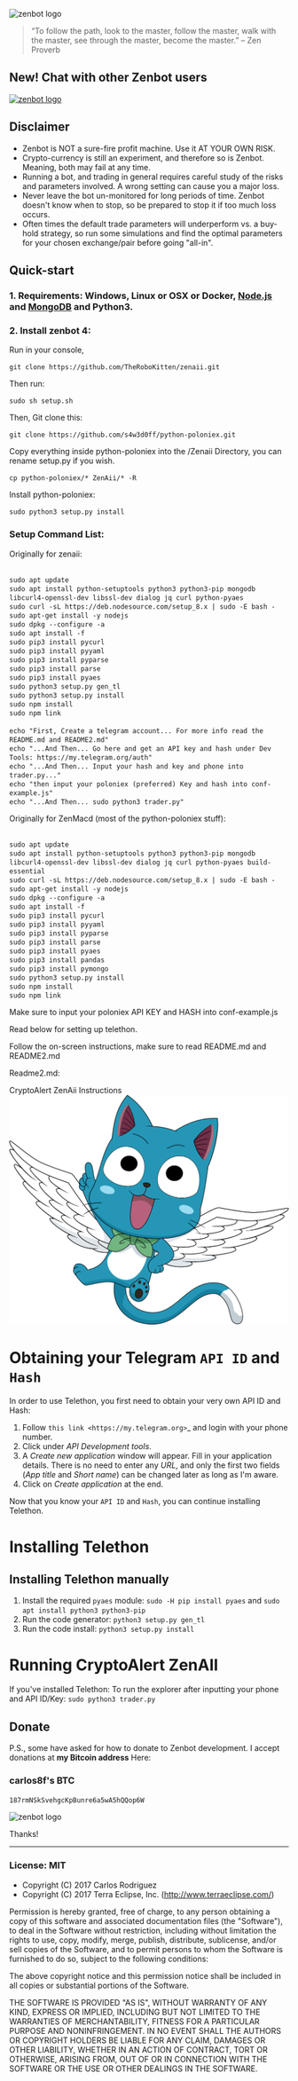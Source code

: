 ![zenbot logo](https://rawgit.com/carlos8f/zenbot/master/assets/logo.png)

> “To follow the path, look to the master, follow the master, walk with the master, see through the master, become the master.”
> – Zen Proverb

## New! Chat with other Zenbot users

[![zenbot logo](https://rawgit.com/carlos8f/zenbot/master/assets/discord.png)](https://discord.gg/ZdAd2gP)

## Disclaimer

- Zenbot is NOT a sure-fire profit machine. Use it AT YOUR OWN RISK.
- Crypto-currency is still an experiment, and therefore so is Zenbot. Meaning, both may fail at any time.
- Running a bot, and trading in general requires careful study of the risks and parameters involved. A wrong setting can cause you a major loss.
- Never leave the bot un-monitored for long periods of time. Zenbot doesn't know when to stop, so be prepared to stop it if too much loss occurs.
- Often times the default trade parameters will underperform vs. a buy-hold strategy, so run some simulations and find the optimal parameters for your chosen exchange/pair before going "all-in".

## Quick-start

### 1. Requirements: Windows, Linux or OSX or Docker, [Node.js](https://nodejs.org/) and [MongoDB](https://www.mongodb.com/) and Python3.

### 2. Install zenbot 4:

Run in your console,

```
git clone https://github.com/TheRoboKitten/zenaii.git
```

Then run:
```
sudo sh setup.sh
```
Then, Git clone this:
```
git clone https://github.com/s4w3d0ff/python-poloniex.git
```
Copy everything inside python-poloniex into the /Zenaii Directory, you can rename setup.py if you wish.
```
cp python-poloniex/* ZenAii/* -R
```
Install python-poloniex:
```
sudo python3 setup.py install
```


### Setup Command List:

Originally for zenaii:
```

sudo apt update
sudo apt install python-setuptools python3 python3-pip mongodb libcurl4-openssl-dev libssl-dev dialog jq curl python-pyaes
sudo curl -sL https://deb.nodesource.com/setup_8.x | sudo -E bash -
sudo apt-get install -y nodejs
sudo dpkg --configure -a
sudo apt install -f
sudo pip3 install pycurl
sudo pip3 install pyyaml
sudo pip3 install pyparse
sudo pip3 install parse
sudo pip3 install pyaes
sudo python3 setup.py gen_tl
sudo python3 setup.py install
sudo npm install
sudo npm link

echo "First, Create a telegram account... For more info read the README.md and README2.md"
echo "...And Then... Go here and get an API key and hash under Dev Tools: https://my.telegram.org/auth"
echo "...And Then... Input your hash and key and phone into trader.py..."
echo "then input your poloniex (preferred) Key and hash into conf-example.js"
echo "...And Then... sudo python3 trader.py"
```

Originally for ZenMacd (most of the python-poloniex stuff):
```

sudo apt update
sudo apt install python-setuptools python3 python3-pip mongodb libcurl4-openssl-dev libssl-dev dialog jq curl python-pyaes build-essential
sudo curl -sL https://deb.nodesource.com/setup_8.x | sudo -E bash -
sudo apt-get install -y nodejs
sudo dpkg --configure -a
sudo apt install -f
sudo pip3 install pycurl
sudo pip3 install pyyaml
sudo pip3 install pyparse
sudo pip3 install parse
sudo pip3 install pyaes
sudo pip3 install pandas
sudo pip3 install pymongo
sudo python3 setup.py install
sudo npm install
sudo npm link

```



Make sure to input your poloniex API KEY and HASH into conf-example.js

Read below for setting up telethon.



Follow the on-screen instructions, make sure to read README.md and README2.md


Readme2.md:


CryptoAlert ZenAii Instructions
![happy](happy.png)



Obtaining your Telegram ``API ID`` and ``Hash``
===============================================
In order to use Telethon, you first need to obtain your very own API ID and Hash:

1. Follow `this link <https://my.telegram.org>`_ and login with your phone number.
2. Click under *API Development tools*.
3. A *Create new application* window will appear. Fill in your application details.
   There is no need to enter any *URL*, and only the first two fields (*App title* and *Short name*)
   can be changed later as long as I'm aware.
4. Click on *Create application* at the end.

Now that you know your ``API ID`` and ``Hash``, you can continue installing Telethon.

Installing Telethon
===================


Installing Telethon manually
----------------------------

1. Install the required ``pyaes`` module: ``sudo -H pip install pyaes`` and ``sudo apt install python3 python3-pip``
2. Run the code generator: ``python3 setup.py gen_tl``
3. Run the code install: ``python3 setup.py install``

Running CryptoAlert ZenAII
================
If you've installed Telethon:
To run the explorer after inputting your phone and API ID/Key:
   ``sudo python3 trader.py``
  



## Donate

P.S., some have asked for how to donate to Zenbot development. I accept donations at **my Bitcoin address** Here:

### carlos8f's BTC

`187rmNSkSvehgcKpBunre6a5wA5hQQop6W`

![zenbot logo](https://rawgit.com/carlos8f/zenbot/master/assets/zenbot_square.png)

Thanks!

- - -

### License: MIT

- Copyright (C) 2017 Carlos Rodriguez
- Copyright (C) 2017 Terra Eclipse, Inc. (http://www.terraeclipse.com/)

Permission is hereby granted, free of charge, to any person obtaining a copy
of this software and associated documentation files (the &quot;Software&quot;), to deal
in the Software without restriction, including without limitation the rights
to use, copy, modify, merge, publish, distribute, sublicense, and/or sell
copies of the Software, and to permit persons to whom the Software is furnished
to do so, subject to the following conditions:

The above copyright notice and this permission notice shall be included in
all copies or substantial portions of the Software.

THE SOFTWARE IS PROVIDED &quot;AS IS&quot;, WITHOUT WARRANTY OF ANY KIND, EXPRESS OR
IMPLIED, INCLUDING BUT NOT LIMITED TO THE WARRANTIES OF MERCHANTABILITY,
FITNESS FOR A PARTICULAR PURPOSE AND NONINFRINGEMENT. IN NO EVENT SHALL THE
AUTHORS OR COPYRIGHT HOLDERS BE LIABLE FOR ANY CLAIM, DAMAGES OR OTHER
LIABILITY, WHETHER IN AN ACTION OF CONTRACT, TORT OR OTHERWISE, ARISING FROM,
OUT OF OR IN CONNECTION WITH THE SOFTWARE OR THE USE OR OTHER DEALINGS IN THE
SOFTWARE.
